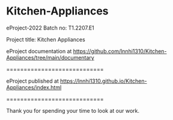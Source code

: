 # Kitchen-Appliances
eProject-2022
Batch no: T1.2207.E1

Project title: Kitchen Appliances



eProject documentation at https://github.com/lnnhi1310/Kitchen-Appliances/tree/main/documentary

============================

eProject published at https://lnnhi1310.github.io/Kitchen-Appliances/index.html

============================

Thank you for spending your time to look at our work.
